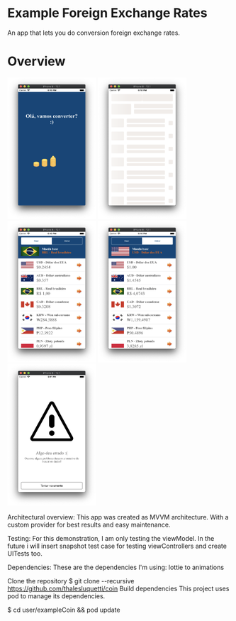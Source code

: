 # Example Foreign Exchange Rates
An app that lets you do conversion foreign exchange rates.

# Overview

<img src="Images/splash%20case.png" width="200" height="320">
<img src="Images/Shimmer%20case.png" width="200" height="320">
<img src="Images/BR%20case.png" width="200" height="320">
<img src="Images/Eua%20case.png" width="200" height="320">
<img src="Images/Error%20case.png" width="200" height="320">

Architectural overview:
This app was created as MVVM architecture. With a custom provider for best results and easy maintenance. 

Testing:
For this demonstration, I am only testing the viewModel.
In the future i will insert snapshot test case for testing viewControllers and create UITests too.

Dependencies:
These are the dependencies I'm using:
lottie to animations

Clone the repository
$ git clone --recursive https://github.com/thalesluquetti/coin
Build dependencies
This project uses pod to manage its dependencies.

$ cd user/exampleCoin && pod update
